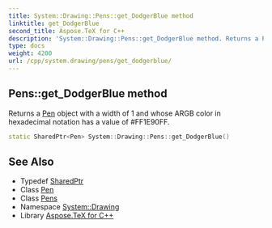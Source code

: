 ```yaml
---
title: System::Drawing::Pens::get_DodgerBlue method
linktitle: get_DodgerBlue
second_title: Aspose.TeX for C++
description: 'System::Drawing::Pens::get_DodgerBlue method. Returns a Pen object with a width of 1 and whose ARGB color in hexadecimal notation has a value of #FF1E90FF in C++.'
type: docs
weight: 4200
url: /cpp/system.drawing/pens/get_dodgerblue/
---
```

## Pens::get_DodgerBlue method


Returns a [Pen](../../pen/) object with a width of 1 and whose ARGB color in hexadecimal notation has a value of #FF1E90FF.

```cpp
static SharedPtr<Pen> System::Drawing::Pens::get_DodgerBlue()
```

## See Also

* Typedef [SharedPtr](../../../system/sharedptr/)
* Class [Pen](../../pen/)
* Class [Pens](../)
* Namespace [System::Drawing](../../)
* Library [Aspose.TeX for C++](../../../)
